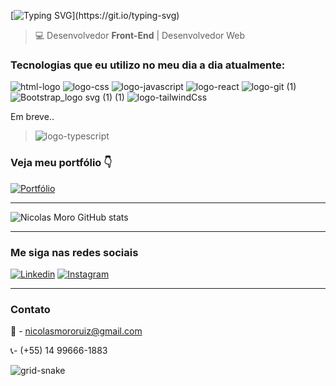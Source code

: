 [![Typing SVG](https://readme-typing-svg.demolab.com?font=Fira+Code&weight=600&letterSpacing=0&pause=1000&color=D4D4D4&width=435&lines=Bem-vindo!+Me+chamo+Nicolas+Moro.;Sou+um+Desenvolvedor+Front-End.)](https://git.io/typing-svg)
>:computer: Desenvolvedor **Front-End** | Desenvolvedor Web

### Tecnologias que eu utilizo no meu dia a dia atualmente:

![html-logo](https://github.com/user-attachments/assets/afcbd5cd-75c7-41ec-887a-f4fb0bd82e29)
![logo-css](https://github.com/user-attachments/assets/440fd2f3-77d8-4c9f-92e0-d6621e67e47d)
![logo-javascript](https://github.com/user-attachments/assets/d714a137-cde9-4ee6-853e-ce23630b4318)
![logo-react](https://github.com/user-attachments/assets/696fdcc2-514f-418c-b5a9-917d3e601c23)
![logo-git (1)](https://github.com/user-attachments/assets/d301d2e2-22f6-4003-ae1c-ae6d06e1fe2e)
![Bootstrap_logo svg (1) (1)](https://github.com/user-attachments/assets/40e589b3-4a5d-4de7-8c1c-f5407e70d714)
![logo-tailwindCss](https://github.com/user-attachments/assets/89555afd-8e1e-4e68-9fb4-66bb792da82c)

Em breve..

> ![logo-typescript](https://github.com/user-attachments/assets/2c0df8d3-8cbb-4218-b05f-145c540dcf75)

### Veja meu portfólio :point_down:

[![Portfólio](https://img.shields.io/badge/website-000000?style=for-the-badge&logo=About.me&logoColor=white)](https://devnicolasm.vercel.app/)

<hr>

![Nicolas Moro GitHub stats](https://github-readme-stats.vercel.app/api?username=nickzmoro&show_icons=true&theme=radical)

<hr>

### Me siga nas redes sociais
[![Linkedin](https://img.shields.io/badge/LinkedIn-0077B5?style=for-the-badge&logo=linkedin&logoColor=white)](https://www.linkedin.com/in/nicolas-moro-26a5062b4/)
[![Instagram](https://img.shields.io/badge/Instagram-E4405F?style=for-the-badge&logo=instagram&logoColor=white)](https://www.instagram.com/nickzmoro/)

<hr>

### Contato
:e-mail: - nicolasmororuiz@gmail.com

:telephone_receiver:- (+55) 14 99666-1883

![grid-snake](https://github.com/user-attachments/assets/cd36364b-f058-4877-a514-98975e479690)
